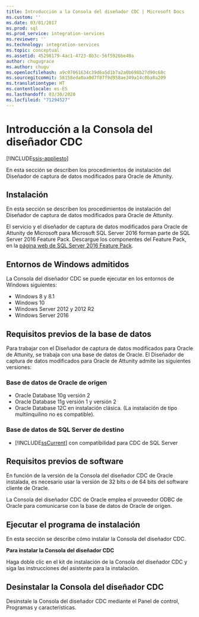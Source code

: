 ```yaml
---
title: Introducción a la Consola del diseñador CDC | Microsoft Docs
ms.custom: ''
ms.date: 03/01/2017
ms.prod: sql
ms.prod_service: integration-services
ms.reviewer: ''
ms.technology: integration-services
ms.topic: conceptual
ms.assetid: 45298179-4ac1-4723-8b3c-56f5926be40a
author: chugugrace
ms.author: chugu
ms.openlocfilehash: a9c07061634c39d6a5d1b7a2a0b698b27d90c68c
ms.sourcegitcommit: 58158eda0aa0d7f87f9d958ae349a14c0ba8a209
ms.translationtype: HT
ms.contentlocale: es-ES
ms.lasthandoff: 03/30/2020
ms.locfileid: "71294527"
---
```

# <a name="the-cdc-designer-console-introduction"></a>Introducción a la Consola del diseñador CDC

[!INCLUDE[ssis-appliesto](../../includes/ssis-appliesto-ssvrpluslinux-asdb-asdw-xxx.md)]


  En esta sección se describen los procedimientos de instalación del Diseñador de captura de datos modificados para Oracle de Attunity.  
  
## <a name="installation"></a>Instalación  
 En esta sección se describen los procedimientos de instalación del Diseñador de captura de datos modificados para Oracle de Attunity.  
  
 El servicio y el diseñador de captura de datos modificados para Oracle de Attunity de Microsoft para Microsoft SQL Server 2016 forman parte de SQL Server 2016 Feature Pack. Descargue los componentes del Feature Pack, en la [página web de SQL Server 2016 Feature Pack](https://go.microsoft.com/fwlink/?LinkId=746297).  
  
## <a name="supported-windows-environments"></a>Entornos de Windows admitidos  
 La Consola del diseñador CDC se puede ejecutar en los entornos de Windows siguientes:  
  
-   Windows 8 y 8.1  
-   Windows 10  
-   Windows Server 2012 y 2012 R2
-   Windows Server 2016

## <a name="database-prerequisites"></a>Requisitos previos de la base de datos  
 Para trabajar con el Diseñador de captura de datos modificados para Oracle de Attunity, se trabaja con una base de datos de Oracle. El Diseñador de captura de datos modificados para Oracle de Attunity admite las siguientes versiones:  
  
### <a name="source-oracle-database"></a>Base de datos de Oracle de origen
  
-   Oracle Database 10g versión 2
-   Oracle Database 11g versión 1 y versión 2
-   Oracle Database 12C en instalación clásica. (La instalación de tipo multiinquilino no es compatible).  

### <a name="target-sql-server-database"></a>Base de datos de SQL Server de destino
  
-   [!INCLUDE[ssCurrent](../../includes/sscurrent-md.md)] con compatibilidad para CDC de SQL Server  
  
## <a name="software-prerequisites"></a>Requisitos previos de software  
 En función de la versión de la Consola del diseñador CDC de Oracle instalada, es necesario usar la versión de 32 bits o de 64 bits del software cliente de Oracle.  
  
 La Consola del diseñador CDC de Oracle emplea el proveedor ODBC de Oracle para comunicarse con la base de datos de Oracle de origen.  
  
## <a name="running-the-installation-program"></a>Ejecutar el programa de instalación  
 En esta sección se describe cómo instalar la Consola del diseñador CDC.  
  
 **Para instalar la Consola del diseñador CDC**  
  
 Haga doble clic en el kit de instalación de la Consola del diseñador CDC y siga las instrucciones del asistente para la instalación.  
  
## <a name="uninstalling-the-cdc-designer-console"></a>Desinstalar la Consola del diseñador CDC  
 Desinstale la Consola del diseñador CDC mediante el Panel de control, Programas y características.  
  
  
